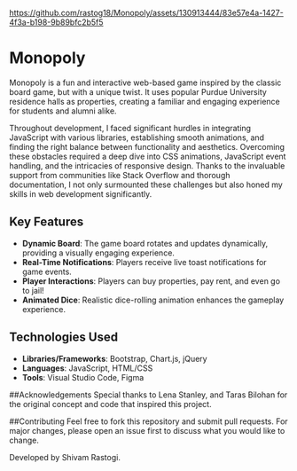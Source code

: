 https://github.com/rastog18/Monopoly/assets/130913444/83e57e4a-1427-4f3a-b198-9b89bfc2b5f5
# Monopoly

Monopoly is a fun and interactive web-based game inspired by the classic board game, but with a unique twist. It uses popular Purdue University residence halls as properties, creating a familiar and engaging experience for students and alumni alike.

Throughout development, I faced significant hurdles in integrating JavaScript with various libraries, establishing smooth animations, and finding the right balance between functionality and aesthetics. Overcoming these obstacles required a deep dive into CSS animations, JavaScript event handling, and the intricacies of responsive design. Thanks to the invaluable support from communities like Stack Overflow and thorough documentation, I not only surmounted these challenges but also honed my skills in web development significantly.

## Key Features

- **Dynamic Board**: The game board rotates and updates dynamically, providing a visually engaging experience.
- **Real-Time Notifications**: Players receive live toast notifications for game events.
- **Player Interactions**: Players can buy properties, pay rent, and even go to jail!
- **Animated Dice**: Realistic dice-rolling animation enhances the gameplay experience.

## Technologies Used

- **Libraries/Frameworks**: Bootstrap, Chart.js, jQuery
- **Languages**: JavaScript, HTML/CSS
- **Tools**: Visual Studio Code, Figma

##Acknowledgements
Special thanks to Lena Stanley, and Taras Bilohan for the original concept and code that inspired this project.


##Contributing
Feel free to fork this repository and submit pull requests. For major changes, please open an issue first to discuss what you would like to change.

Developed by Shivam Rastogi.
